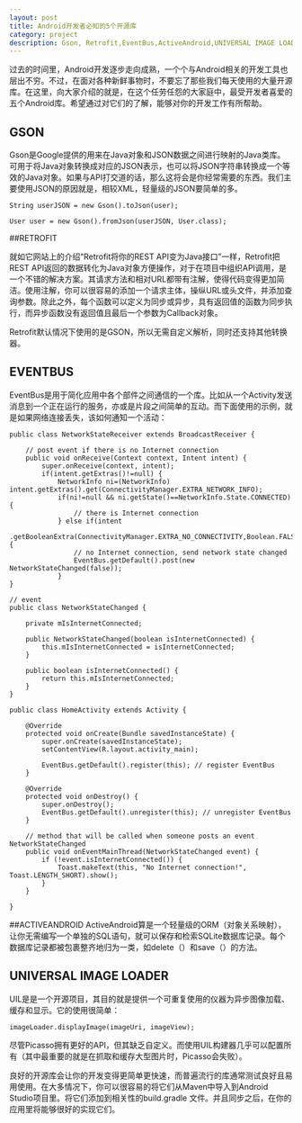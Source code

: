 ```yaml
---
layout: post
title: Android开发者必知的5个开源库
category: project
description: Gson, Retrofit,EventBus,ActiveAndroid,UNIVERSAL IMAGE LOADER
---
```


过去的时间里，Android开发逐步走向成熟，一个个与Android相关的开发工具也层出不穷。不过，在面对各种新鲜事物时，不要忘了那些我们每天使用的大量开源库。在这里，向大家介绍的就是，在这个任劳任怨的大家庭中，最受开发者喜爱的五个Android库。希望通过对它们的了解，能够对你的开发工作有所帮助。

## GSON

Gson是Google提供的用来在Java对象和JSON数据之间进行映射的Java类库。可用于将Java对象转换成对应的JSON表示，也可以将JSON字符串转换成一个等效的Java对象。如果与API打交道的话，那么这将会是你经常需要的东西。我们主要使用JSON的原因就是，相较XML，轻量级的JSON要简单的多。


	String userJSON = new Gson().toJson(user); 
 	  	  
	User user = new Gson().fromJson(userJSON, User.class); 



##RETROFIT

就如它网站上的介绍“Retrofit将你的REST API变为Java接口”一样，Retrofit把REST API返回的数据转化为Java对象方便操作，对于在项目中组织API调用，是一个不错的解决方案。其请求方法和相对URL都带有注解，使得代码变得更加简洁。使用注解，你可以很容易的添加一个请求主体，操纵URL或头文件，并添加查询参数。除此之外，每个函数可以定义为同步或异步，具有返回值的函数为同步执行，而异步函数没有返回值且最后一个参数为Callback对象。

Retrofit默认情况下使用的是GSON，所以无需自定义解析，同时还支持其他转换器。

## EVENTBUS

EventBus是用于简化应用中各个部件之间通信的一个库。比如从一个Activity发送消息到一个正在运行的服务，亦或是片段之间简单的互动。而下面使用的示例，就是如果网络连接丢失，该如何通知一个活动：

	public class NetworkStateReceiver extends BroadcastReceiver {
	
	    // post event if there is no Internet connection
	    public void onReceive(Context context, Intent intent) {
	        super.onReceive(context, intent);
	        if(intent.getExtras()!=null) {
	            NetworkInfo ni=(NetworkInfo) intent.getExtras().get(ConnectivityManager.EXTRA_NETWORK_INFO);
	            if(ni!=null && ni.getState()==NetworkInfo.State.CONNECTED) {
	                // there is Internet connection
	            } else if(intent
	                .getBooleanExtra(ConnectivityManager.EXTRA_NO_CONNECTIVITY,Boolean.FALSE)) {
	                // no Internet connection, send network state changed
	                EventBus.getDefault().post(new NetworkStateChanged(false));
	            }
	}
	
	// event
	public class NetworkStateChanged {
	
	    private mIsInternetConnected;
	
	    public NetworkStateChanged(boolean isInternetConnected) {
	        this.mIsInternetConnected = isInternetConnected;
	    }
	
	    public boolean isInternetConnected() {
	        return this.mIsInternetConnected;
	    }
	}
	
	public class HomeActivity extends Activity {
	
	    @Override
	    protected void onCreate(Bundle savedInstanceState) {
	        super.onCreate(savedInstanceState);
	        setContentView(R.layout.activity_main);
	
	        EventBus.getDefault().register(this); // register EventBus
	    }
	
	    @Override
	    protected void onDestroy() {
	        super.onDestroy();
	        EventBus.getDefault().unregister(this); // unregister EventBus
	    }
	
	    // method that will be called when someone posts an event NetworkStateChanged
	    public void onEventMainThread(NetworkStateChanged event) {
	        if (!event.isInternetConnected()) {
	            Toast.makeText(this, "No Internet connection!", Toast.LENGTH_SHORT).show();
	        }
	    }
	
	}



##ACTIVEANDROID
ActiveAndroid算是一个轻量级的ORM（对象关系映射），让你无需编写一个单独的SQL语句，就可以保存和检索SQLite数据库记录。每个数据库记录都被包裹整齐地归为一类，如delete（）和save（）的方法。

## UNIVERSAL IMAGE LOADER

UIL是是一个开源项目，其目的就是提供一个可重复使用的仪器为异步图像加载、缓存和显示。它的使用很简单：

	imageLoader.displayImage(imageUri, imageView);  

尽管Picasso拥有更好的API，但其缺乏自定义。而使用UIL构建器几乎可以配置所有（其中最重要的就是在抓取和缓存大型图片时，Picasso会失败）。

良好的开源库会让你的开发变得更简单更快速，而普遍流行的库通常测试良好且易用使用。在大多情况下，你可以很容易的将它们从Maven中导入到Android Studio项目里。将它们添加到相关性的build.gradle 文件。并且同步之后，在你的应用里将能够很好的实现它们。